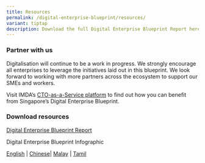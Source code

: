 ```yaml
---
title: Resources
permalink: /digital-enterprise-blueprint/resources/
variant: tiptap
description: Download the full Digital Enterprise Blueprint Report here.
---
```

<h3>Partner with us</h3>
<p>Digitalisation will continue to be a work in progress. We strongly encourage
all enterprises to leverage the initiatives laid out in this blueprint.
We look forward to working with more partners across the ecosystem to support
our SMEs and workers.</p>
<p>Visit IMDA’s <a href="https://services2.imda.gov.sg/CTOaaS/Highlight/61/singapore-s-digital-enterprise-blueprint--powering-the-next-bound-of-digitalisation?utm_source=MCI&amp;utm_medium=website&amp;utm_campaign=DEB_landing_page" rel="noopener noreferrer nofollow" target="_blank">CTO-as-a-Service platform</a> to
find out how you can benefit from Singapore’s Digital Enterprise Blueprint.</p>
<p></p>
<h3>Download resources</h3>
<p><a href="https://file.go.gov.sg/deb-report-2024.pdf" rel="noopener noreferrer nofollow" target="_blank">Digital Enterprise Blueprint Report</a>
</p>
<p>Digital Enterprise Blueprint Infographic</p>
<p><a href="/files/Digital Economy/Digital_Enterprise_Blueprint___Infographic__30_May_2024_.pdf" rel="noopener noreferrer nofollow" target="_blank">English</a> |
<a href="/files/Digital Economy/Digital_Enterprise_Blueprint___Infographic__Chinese_.pdf" rel="noopener noreferrer nofollow" target="_blank">Chinese</a>| <a href="/files/Digital Economy/Digital_Enterprise_Blueprint___Infographic__Malay_.pdf" rel="noopener noreferrer nofollow" target="_blank">Malay</a> |
<a href="/files/Digital Economy/Digital_Enterprise_Blueprint___Infographic__Tamil_.pdf" rel="noopener noreferrer nofollow" target="_blank">Tamil</a>
</p>